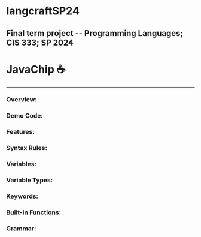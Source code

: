 # langcraftSP24
Final term project -- Programming Languages; CIS 333; SP 2024
---

# JavaChip ☕️
---
### Overview:

### Demo Code:

### Features:

### Syntax Rules:

### Variables:

### Variable Types:

### Keywords:

### Built-in Functions:

### Grammar:
